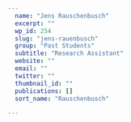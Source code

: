 ```yaml
---
  name: "Jens Rauschenbusch"
  excerpt: ""
  wp_id: 254
  slug: "jens-rauenbusch"
  group: "Past Students"
  subtitle: "Research Assistant"
  website: ""
  email: ""
  twitter: ""
  thumbnail_id: ""
  publications: []
  sort_name: "Rauschenbusch"

---
```

